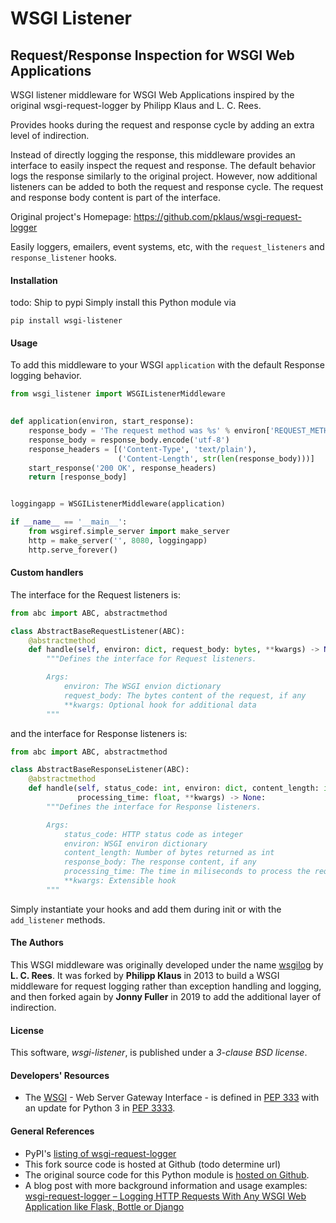 # WSGI Listener

## Request/Response Inspection for WSGI Web Applications
WSGI listener middleware for WSGI Web Applications inspired by the
original wsgi-request-logger by Philipp Klaus and L. C. Rees.

Provides hooks during the request and response cycle by adding an extra level of indirection.

Instead of directly logging the response, this middleware provides an
interface to easily inspect the request and response. The default
behavior logs the response similarly to the original project. However, now
additional listeners can be added to both the request and response cycle.
The request and response body content is part of the interface.

Original project's Homepage: https://github.com/pklaus/wsgi-request-logger

Easily loggers, emailers, event systems, etc, with the `request_listeners` and `response_listener` hooks.

#### Installation
todo: Ship to pypi
Simply install this Python module via

    pip install wsgi-listener

#### Usage

To add this middleware to your WSGI `application` with the default Response logging behavior.
```python
from wsgi_listener import WSGIListenerMiddleware

    
def application(environ, start_response):
    response_body = 'The request method was %s' % environ['REQUEST_METHOD']
    response_body = response_body.encode('utf-8')
    response_headers = [('Content-Type', 'text/plain'),
                        ('Content-Length', str(len(response_body)))]
    start_response('200 OK', response_headers)
    return [response_body]


loggingapp = WSGIListenerMiddleware(application)

if __name__ == '__main__':
    from wsgiref.simple_server import make_server
    http = make_server('', 8080, loggingapp)
    http.serve_forever()
```
#### Custom handlers
The interface for the Request listeners is:
```python
from abc import ABC, abstractmethod

class AbstractBaseRequestListener(ABC):
    @abstractmethod
    def handle(self, environ: dict, request_body: bytes, **kwargs) -> None:
        """Defines the interface for Request listeners.

        Args:
            environ: The WSGI envion dictionary
            request_body: The bytes content of the request, if any
            **kwargs: Optional hook for additional data
        """
```
and the interface for Response listeners is:
```python
from abc import ABC, abstractmethod

class AbstractBaseResponseListener(ABC):
    @abstractmethod
    def handle(self, status_code: int, environ: dict, content_length: int, response_body: bytes,
               processing_time: float, **kwargs) -> None:
        """Defines the interface for Response listeners.

        Args:
            status_code: HTTP status code as integer
            environ: WSGI environ dictionary
            content_length: Number of bytes returned as int
            response_body: The response content, if any
            processing_time: The time in miliseconds to process the request
            **kwargs: Extensible hook
        """
```
Simply instantiate your hooks and add them during init or with the `add_listener` methods.

#### The Authors

This WSGI middleware was originally developed under the name [wsgilog](https://pypi.python.org/pypi/wsgilog/) by  **L. C. Rees**.
It was forked by **Philipp Klaus** in 2013 to build a WSGI middleware for request logging rather than exception handling and logging,
and then forked again by **Jonny Fuller** in 2019 to add the additional layer of indirection.  


#### License

This software, *wsgi-listener*, is published under a *3-clause BSD license*.

#### Developers' Resources

* The [WSGI](http://en.wikipedia.org/wiki/Web_Server_Gateway_Interface) - Web Server Gateway Interface - is defined in [PEP 333](http://www.python.org/dev/peps/pep-0333/) with an update for Python 3 in [PEP 3333](http://www.python.org/dev/peps/pep-3333/).

#### General References

* PyPI's [listing of wsgi-request-logger](https://pypi.python.org/pypi/wsgi-request-logger)
* This fork source code is hosted at Github (todo determine url)
* The original source code for this Python module is [hosted on Github](https://github.com/pklaus/wsgi-request-logger).
* A blog post with more background information and usage examples:
  [wsgi-request-logger – Logging HTTP Requests With Any WSGI Web Application like Flask, Bottle or Django](https://blog.philippklaus.de/2013/06/wsgi-request-logger-logging-http-requests-with-any-wsgi-web-application-like-flask-bottle-or-django/)
